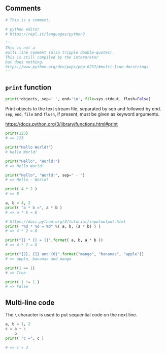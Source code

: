 ## Comments
```py
# This is a comment.

# python editor
# https://repl.it/languages/python3
```

```py
'''
This is not a
multi line comment (also tripple double-quotes).
This is still compiled by the interpreter
but does nothing.
https://www.python.org/dev/peps/pep-0257/#multi-line-docstrings
'''
```

## `print` function

```py
print(*objects, sep=' ', end='\n', file=sys.stdout, flush=False)
```

Print objects to the text stream file, separated by sep and followed by end. `sep`, `end`, `file` and `flush`, if present, must be given as keyword arguments.

https://docs.python.org/3/library/functions.html#print


```py
print(123)
# => 123

print("Hello World!")
# Hello World!

print("Hello", "World!")
# => Hello World!

print("Hello", "World!", sep=" - ")
# => Hello - World!

print( 4 * 2 )
# => 8

a, b = 4, 2
print( "a * b =", a * b )
# => a * b = 8

# https://docs.python.org/3/tutorial/inputoutput.html
print( "%d * %d = %d" %( a, b, (a * b) ) )
# => 4 * 2 = 8

print("{} * {} = {}".format( a, b, a * b ))
# => 4 * 2 = 8

print("{2}, {1} and {0}".format("mango", "bananas", "apple"))
# => apple, bananas and mango

print(1 == 1)
# => True

print( 1 != 1 )
# => False
```

## Multi-line code
The `\` character is used to put sequential code on the next line.

```py
a, b = 1, 2
c = a + \
    b
print( "c =", c )

# => c = 3
```

